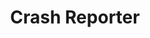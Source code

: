 ---
title: Crash Reporter
position: 1.02
description: Optionally initialize Inapptics using this method to be able to disable the **Crash Reporter**.
from_version: 1.5.4
parameters:
  - name: appToken
    content: Your app's unique token.
  - name: crashReportingEnabled
    content: Boolean for setting whether the **Crash Reporter** should be enabled/disabled.
content_markdown: |-
  [addnewapplink]: https://app.inapptics.com/?action=add-app
  [appslink]: https://google.com

  In case you don't have an `appToken` yet, add an app [here][addnewapplink]{:target="_blank"} or get the **App Token** of your existing app [here][appslink]{:target="_blank"}.
  {: .info }

  Please note that an **App Token** can be used with a single Bundle ID and make sure the same **App Token** isn't used in another app/target with a different Bundle ID.
  {: .error }

  ##### Declaration

  ``` swift
  class func letsGo(withAppToken appToken: String, crashReportingEnabled: Bool)
  ```
  {: .code-group-start title="Swift" }

  ``` objective_c
  + (void)letsGoWithAppToken:(NSString *_Nonnull)appToken crashReportingEnabled:(BOOL)crashReportingEnabled;
  ```
  {: .code-group title="Objective-C" }

  ``` java
  + (void)letsGoWithAppToken:(NSString *_Nonnull)appToken crashReportingEnabled:(BOOL)crashReportingEnabled;
  ```
  {: .code-group title="Java" }

  ``` kotlin
  + (void)letsGoWithAppToken:(NSString *_Nonnull)appToken crashReportingEnabled:(BOOL)crashReportingEnabled;
  ```
  {: .code-group title="Kotlin" }

  Initializes **Inapptics** with the option to enable/disable **Crash Reporter** and automatically captures all user interaction events in the app.

  Call this method as the **first line** in your `AppDelegate` instead of the previous method in order to control the **Crash Reporter**.

  We recommend keeping the **Inapptics Crash Reporter** enabled in order to be able to leverage features like **Crash replays**.
  {: .info }

  Some other crash reporters, like Crashlytics, work fine side by side with **Inapptics Crash Reporter** enabled.
  {: .success }
---